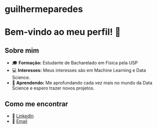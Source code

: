 # guilhermeparedes

# Bem-vindo ao meu perfil! 👋

## Sobre mim
- 🎓 **Formação:** Estudante de Bacharelado em Física pela USP
- 💻 **Interesses:** Meus interesses são em Machine Learning e Data Science.
- 🌱 **Aprendendo:** Me aprofundando cada vez mais no mundo da Data Science e espero trazer novos projetos.

## Como me encontrar
- 💼 [LinkedIn](linkedin.com/in/guilherme-pacheco-paredes-4540552a7)
- 📧 [Email](guipparedes2001@gmail.com)

